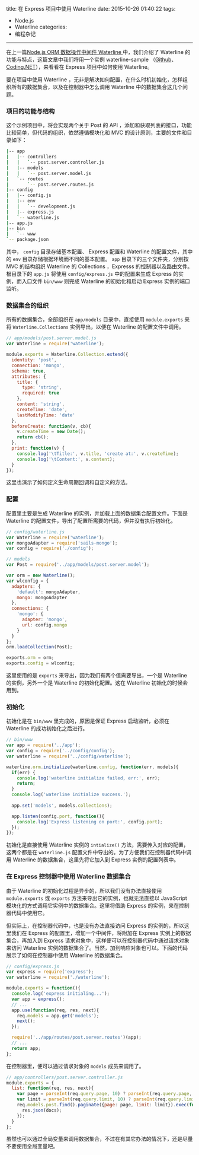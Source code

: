 title: 在 Express 项目中使用 Waterline
date: 2015-10-26 01:40:22
tags:
  - Node.js
  - Waterline
categories:
  - 编程杂记
---

在上一篇[Node.js ORM 数据操作中间件 Waterline ](http://chensd.com/2015-10/Node-ORM-Waterline.html)中，我们介绍了 Waterline 的功能与特点，这篇文章中我们将用一个实例 waterline-sample （[Github](https://github.com/stiekel/waterline-sample)、[Coding.NET](https://coding.net/u/Stiekel/p/waterline-sample/git)），来看看在 Express 项目中如何使用 Waterline。

要在项目中使用 Waterline ，无非是解决如何配置，在什么时机初始化，怎样组织所有的数据集合，以及在控制器中怎么调用 Waterline 中的数据集合这几个问题。
<!--more-->

### 项目的功能与结构

这个示例项目中，将会实现两个关于 Post 的 API ，添加和获取列表的接口，功能比较简单，但代码的组织，依然遵循模块化和 MVC 的设计原则，主要的文件和目录如下：

```sh
|-- app
|   |-- controllers
|   |   `-- post.server.controller.js
|   |-- models
|   |   `-- post.server.model.js
|   `-- routes
|       `-- post.server.routes.js
|-- config
|   |-- config.js
|   |-- env
|   |   `-- development.js
|   |-- express.js
|   `-- waterline.js
|-- app.js
|-- bin
|   `-- www
`-- package.json

```

其中， `config` 目录存储基本配置、 Express 配置和 Waterline 的配置文件，其中的 `env` 目录存储根据环境而不同的基本配置。 `app` 目录下的三个文件夹，分别按 MVC 的结构组织 Waterline 的 Collections ，Expresss 的控制器以及路由文件。根目录下的 `app.js` 将使用 `config/express.js` 中的配置来生成 Express 的实例，而入口文件 `bin/www` 则完成 Waterline 的初始化和启动 Express 实例的端口监听。

### 数据集合的组织

所有的数据集合，全部组织在 `app/models` 目录中，直接使用 `module.exports` 来将 `Waterline.Collections` 实例导出，以便在 Waterline 的配置文件中调用。

```js
// app/models/post.server.model.js
var Waterline = require('waterline');

module.exports = Waterline.Collection.extend({
  identity: 'post',
  connection: 'mongo',
  schema: true,
  attributes: {
    title: {
      type: 'string',
      required: true
    },
    content: 'string',
    createTime: 'date',
    lastModifyTime: 'date'
  },
  beforeCreate: function(v, cb){
    v.createTime = new Date();
    return cb();
  },
  print: function(v) {
    console.log('\tTitle:', v.title, 'create at:', v.createTime);
    console.log('\tContent:', v.content);
  }
});
```

这里也演示了如何定义生命周期回调和自定义的方法。

### 配置

配置里主要是生成 Waterline 的实例，并加载上面的数据集合配置文件。下面是 Waterline 的配置文件，导出了配置所需要的代码，但并没有执行初始化。

```js
// config/waterline.js
var Waterline = require('waterline');
var mongoAdapter = require('sails-mongo');
var config = require('./config');

// models
var Post = require('../app/models/post.server.model');

var orm = new Waterline();
var wlconfig = {
  adapters: {
    'default': mongoAdapter,
    mongo: mongoAdapter
  },
  connections: {
    'mongo': {
      adapter: 'mongo',
      url: config.mongo
    }
  }
};
orm.loadCollection(Post);

exports.orm = orm;
exports.config = wlconfig;
```

这里使用的是 `exports` 来导出，因为我们有两个值需要导出，一个是 Waterline 的实例，另外一个是 Waterline 的初始化配置。这在 Waterline 初始化的时候会用到。

### 初始化

初始化是在 `bin/www` 里完成的，原因是保证 Express 启动监听，必须在 Waterline 的成功初始化之后进行。

```js
// bin/www
var app = require('../app');
var config = require('../config/config');
var waterline = require('../config/waterline');

waterline.orm.initialize(waterline.config, function(err, models){
  if(err) {
    console.log('waterline initialize failed, err:', err);
    return;
  }
  console.log('waterline initialize success.');
  
  app.set('models', models.collections);

  app.listen(config.port, function(){
    console.log('Express listening on port:', config.port);
  });
});
```

初始化是直接使用 Waterline 实例的 `intialize()` 方法，需要传入对应的配置，这两个都是在 `waterline.js` 配置文件中导出的。为了方便我们在控制器代码中调用 Waterline 的数据集合，这里先将它加入到 Express 实例的配置列表中。

### 在 Express 控制器中使用 Waterline 数据集合

由于 Waterline 的初始化过程是异步的，所以我们没有办法直接使用 `module.exports` 或 `exports` 方法来导出它的实例，也就无法直接以 JavaScript 模块化的方式调用它实例中的数据集合。这里将借助 Express 的实例，来在控制器代码中使用它。

但实际上，在控制器代码中，也是没有办法直接访问 Express 的实例的，所以这里我们在 Express 的配置里，增加一个中间件，将附加在 Express 实例上的数据集合，再加入到 Express 请求对象中，这样便可以在控制器代码中通过请求对象来访问 Waterline 实例的数据集合了。当然，加到响应对象也可以。下面的代码展示了如何在控制器中使用 Waterline 的数据集合。

```js
// config/express.js
var express = require('express');
var waterline = require('./waterline');

module.exports = function(){
  console.log('express initialing...');
  var app = express();
  // ...
  app.use(function(req, res, next){
    req.models = app.get('models');
    next();
  });

  require('../app/routes/post.server.routes')(app);
  // ...
  return app;
};
```

在控制器里，便可以通过请求对象的 `models` 成员来调用了。

```js
// app/controllers/post.server.controller.js
module.exports = {
  list: function(req, res, next){
    var page = parseInt(req.query.page, 10) ? parseInt(req.query.page, 10) : 1;
    var limit = parseInt(req.query.limit, 10) ? parseInt(req.query.limit, 10) : 1;
    req.models.post.find().paginate({page: page, limit: limit}).exec(function(err, docs){
      res.json(docs);
    });
  }
};
```

虽然也可以通过全局变量来调用数据集合，不过在有其它办法的情况下，还是尽量不要使用全局变量吧。